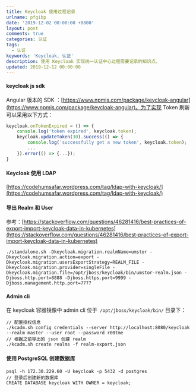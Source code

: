 ```yaml
---
title: Keycloak 使用过程记录
urlname: pfgibp
date: '2019-12-02 00:00:00 +0800'
layout: post
comments: true
categories: 认证
tags:
  - 认证
keywords: 'Keycloak, 认证'
description: 使用 Keycloak 实现统一认证中心过程需要记录的知识点。
updated: 2019-12-12 00:00:00
---
```


#### keycloak js sdk

Angular 版本的 SDK ：[https://www.npmjs.com/package/keycloak-angular](https://www.npmjs.com/package/keycloak-angular)。为了实现 Token 刷新可以采用以下方式：

```javascript
keycloak.onTokenExpired = () => {
    console.log('token expired', keycloak.token);
    keycloak.updateToken(30).success(() => {
        console.log('successfully get a new token', keycloak.token);
        ...
    }).error(() => {...});
}
```

#### Keycloak 使用 LDAP

[https://codehumsafar.wordpress.com/tag/ldap-with-keycloak/](https://codehumsafar.wordpress.com/tag/ldap-with-keycloak/)

#### 导出 Realm 和 User

参考：[https://stackoverflow.com/questions/46281416/best-practices-of-export-import-keycloak-data-in-kubernetes](https://stackoverflow.com/questions/46281416/best-practices-of-export-import-keycloak-data-in-kubernetes)

```
./standalone.sh -Dkeycloak.migration.realmName=umstor -Dkeycloak.migration.action=export -Dkeycloak.migration.usersExportStrategy=REALM_FILE -Dkeycloak.migration.provider=singleFile -Dkeycloak.migration.file=/opt/jboss/keycloak/bin/umstor-realm.json -Djboss.http.port=8888 -Djboss.https.port=9999 -Djboss.management.http.port=7777
```

#### Admin cli

在 keycloak 容器镜像中 admin cli 位于` /opt/jboss/keycloak/bin/` 目录下：

```
// 配置授权信息
./kcadm.sh config credentials --server http://localhost:8080/keycloak --realm master --user root --password r00tme
// 根据之前导出的 json 创建 realm
./kcadm.sh create realms -f realm-export.json
```

#### 使用 PostgreSQL 创建数据库

```
psql -h 172.30.229.60 -U keycloak -p 5432 -d postgres
// 登录后创建新的数据库
CREATE DATABASE keycloak WITH OWNER = keycloak;
```
